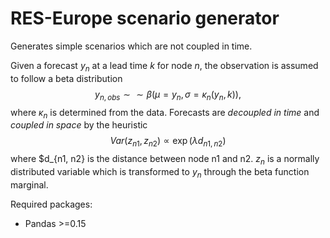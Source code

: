 # RES-Europe scenario generator

Generates simple scenarios which are not coupled in time.

Given a forecast $y_n$ at a lead time $k$ for node $n$, the observation is assumed to follow a beta distribution
$$
y_{n,obs} \sim\sim \beta(\mu=y_n, \sigma=\kappa_n(y_n, k)),
$$
where $\kappa_n$ is determined from the data.
Forecasts are _decoupled in time_ and _coupled in space_ by the heuristic
$$
Var(z_{n1}, z_{n2}) \propto \exp(\lambda d_{n1, n2})
$$
where $d_{n1, n2} is the distance between node n1 and n2.
$z_n$ is a normally distributed variable which is transformed to $y_n$ through the beta function marginal.

Required packages:
- Pandas >=0.15
